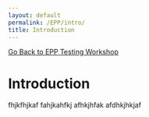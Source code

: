 ```yaml
---
layout: default
permalink: /EPP/intro/
title: Introduction
---
```

[Go Back to EPP Testing Workshop](https://pinktangent.github.io/EPP/)

# Introduction #


fhjkfhjkaf
fahjkahfkj
afhkjhfak
afdhkjhkjaf
